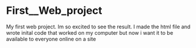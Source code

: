 # First__Web_project
My first web project. Im so excited to see the result. I made the html file and wrote inital code that worked on my computer but now i want it to be available to everyone online on a site
